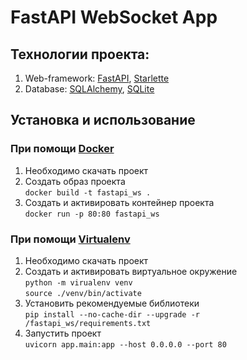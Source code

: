 # FastAPI WebSocket App  

## Технологии проекта:

1. Web-framework: [FastAPI](https://fastapi.tiangolo.com/), [Starlette](https://www.starlette.io/)
2. Database: [SQLAlchemy](https://www.sqlalchemy.org/), [SQLite](https://www.sqlite.org/index.html)

## Установка и использование  

### При помощи [Docker](https://docs.docker.com/)
1. Необходимо скачать проект  
2. Создать образ проекта  
   ```docker build -t fastapi_ws .```  
3. Создать и активировать контейнер проекта  
   ```docker run -p 80:80 fastapi_ws```

### При помощи [Virtualenv](https://virtualenv.pypa.io/en/latest/)
1. Необходимо скачать проект  
2. Создать и активировать виртуальное окружение  
   ```python -m virualenv venv```  
   ```source ./venv/bin/activate```
3. Установить рекомендуемые библиотеки  
   ```pip install --no-cache-dir --upgrade -r /fastapi_ws/requirements.txt```
4. Запустить проект  
   ```uvicorn app.main:app --host 0.0.0.0 --port 80```  
